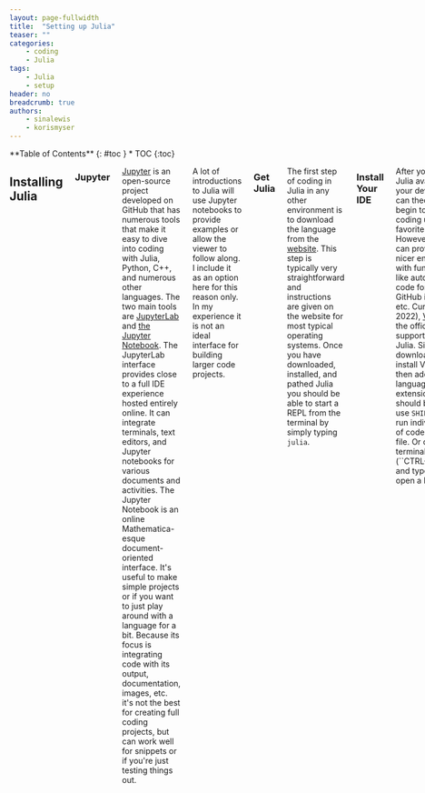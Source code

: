 ```yaml
---
layout: page-fullwidth
title:  "Setting up Julia"
teaser: ""
categories:
    - coding
    - Julia
tags:
    - Julia
    - setup
header: no
breadcrumb: true
authors:
    - sinalewis
    - korismyser
---
```

<div class="row">
<div class="medium-4 medium-push-8 columns" markdown="1">
<div class="panel radius" markdown="1">
**Table of Contents**
{: #toc }
*  TOC
{:toc}
</div>
</div><!-- /.medium-4.columns -->

<div class="medium-8 medium-pull-4 columns" markdown="1">

## Installing Julia

### Jupyter

[Jupyter](https://jupyter.org/about) is an open-source project developed on GitHub that has numerous tools that make it easy to dive into coding with Julia, Python, C++, and numerous other languages. The two main tools are [JupyterLab](https://docs.jupyter.org/en/latest/start/index.html#id3) and [the Jupyter Notebook](https://docs.jupyter.org/en/latest/start/index.html#id2). The JupyterLab interface provides close to a full IDE experience hosted entirely online. It can integrate terminals, text editors, and Jupyter notebooks for various documents and activities. The Jupyter Notebook is an online Mathematica-esque document-oriented interface. It's useful to make simple projects or if you want to just play around with a language for a bit. Because its focus is integrating code with its output, documentation, images, etc. it's not the best for creating full coding projects, but can work well for snippets or if you're just testing things out.

A lot of introductions to Julia will use Jupyter notebooks to provide examples or allow the viewer to follow along. I include it as an option here for this reason only. In my experience it is not an ideal interface for building larger code projects.

### Get Julia

The first step of coding in Julia in any other environment is to download the language from the [website](https://julialang.org/). This step is typically very straightforward and instructions are given on the website for most typical operating systems. Once you have downloaded, installed, and pathed Julia you should be able to start a REPL from the terminal by simply typing `julia`. 

### Install Your IDE

After you have Julia available on your device you can theoretically begin to start coding using your favorite text editor. However, an IDE can provide a nicer environment with functionality like autocomplete, code formatting, GitHub integration, etc. Currently (Jul. 2022), [VS Code](https://code.visualstudio.com/) is the officially supported IDE for Julia. Simply download and install VS Code, then add the Julia language extension. You should be able to use `SHIFT+ENTER` to run individual lines of code within a file. Or open a terminal (``CTRL+SHIFT+\```) and type Julia to open a REPL.

## Starting a New Project

### Using a Template

Julia has a package called `PkgTemplates` that allows you to easily generate the initial file structure for a Julia project. Incorporating this new project with GitHub can sometimes be a little tricky to get right. There are a few steps you want to make sure you do in the correct order, or you'll need to restart.

You can start by creating a new repository on GitHub. It's important to make sure the repository name ends `.jl`, or we won't be able to push the project that we made with the template. Don't initialize the repository with anything, the template will take care of that.

Start up Julia in a terminal. This can be a local terminal or within your IDE of choice like VS Code. Using the package manager, accessed by pressing the `]` key, add the package PkgTemplates. Back in the main environment, accessed by pressing backspace so that the line reads `julia>`, we want to tell Julia we want to use the package PkgTemplates. Once we do this we can assign a template object. For this step we need to either have a Git username set locally or pass it to the template initializer. We can then use the template object to create a template.  Altogether this looks like
```julia
    julia> ]
    pkg> add PkgTemplates
    *press backspace*
    julia> using PkgTemplates
    julia> t = Template(user="git_username")
    julia> t("packageName.jl")
```
Make sure that the package name used in the last step matches the repository name on GitHub.

The last step is to connect the repository made on GitHub with the package just made locally. If you use Visual Studio Code, you need to first open the local repository. This folder will be located at `~/.julia/dev`, unless you changed the template. Then, publish and sync the package on your source control tab.

## Components of Julia

Julia is focused around a few different buildings blocks. Some of the most important ones are the package, the environment, and the module.

### Packages

A Julia package behaves similarly to libraries in other languages. A package contains a cohesive set of code and functions to achieve some goal, i.e. the `Random.jl` package is all about generating random numbers. By adding other packages to your package, they are included in your environment and you can use their functionality.

### Environments

Julia environments keep track of the different packages and their versions that you have added to a project. Typically, you want to load the environment of the project that you are working on when you start up Julia. To facilitate this you can add the following block of code to your `.julia/config/startup.jl` file.

```julia
using Pkg
if isfile("Project.toml") && isfile("Manifest.toml")
    Pkg.activate(".")
end
```

### Modules

[Modules](https://docs.julialang.org/en/v1/manual/modules/) are subsections within a package. They can be used to define different namespaces.

## Learning Julia

[JuliaAcademy](https://juliaacademy.com/courses/)